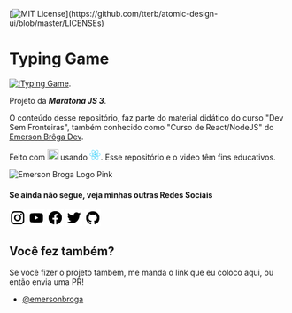 [![MIT License](https://img.shields.io/apm/l/atomic-design-ui.svg?)](https://github.com/tterb/atomic-design-ui/blob/master/LICENSEs)

# Typing Game

[![!Typing Game](http://i3.ytimg.com/vi/cRFJZ80jxX4/maxresdefault.jpg)](https://www.youtube.com/watch?v=cRFJZ80jxX4).

Projeto da ***Maratona JS 3***.

O conteúdo desse repositório, faz parte do material didático do curso "Dev Sem Fronteiras", 
também conhecido como "Curso de React/NodeJS" do [Emerson Brôga Dev](https://emersonbroga.com/instagram).

<p align="left">
Feito com <img src="https://img.icons8.com/color/48/000000/like--v3.png" width="20" height="20" /> usando <img src="https://raw.githubusercontent.com/devicons/devicon/master/icons/react/react-original.svg" alt="React" width="20" height="20"/>. Esse repositório e o video têm fins educativos.
</p>

<img src="https://emersonbroga.com/e/assets/emersonbroga-logo-name-pink.png" alt="Emerson Broga Logo Pink"  height="80"/>

#### Se ainda não segue, veja minhas outras Redes Sociais

[![instagram.com/emersonbrogadev](https://github.com/emersonbroga/social-media-snippets/blob/master/static/instagram.png?raw=true)](https://emersonbroga.com/instagram) 
[![youtube.com/c/emersonbrogadev](https://github.com/emersonbroga/social-media-snippets/blob/master/static/youtube.png?raw=true)](https://emersonbroga.com/youtube)
[![facebook.com/emersonbrogadev](https://github.com/emersonbroga/social-media-snippets/blob/master/static/facebook.png?raw=true)](https://emersonbroga.com/facebook)
[![twitter.com/emersonbrogadev](https://github.com/emersonbroga/social-media-snippets/blob/master/static/twitter.png?raw=true)](https://emersonbroga.com/twitter)
[![github.com/emersonbroga](https://github.com/emersonbroga/social-media-snippets/blob/master/static/github.png?raw=true)](https://emersonbroga.com/github)


## Você fez também?

Se você fizer o projeto tambem, me manda o link que eu coloco aqui, ou então envia uma PR!

- [@emersonbroga](https://github.com/emersonbroga/super-shoes)

  



  
